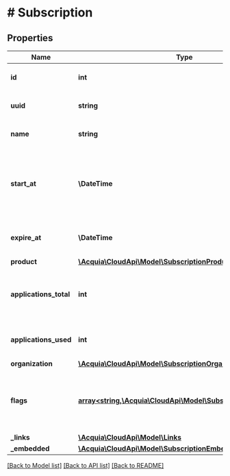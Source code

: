 # # Subscription

## Properties

Name | Type | Description | Notes
------------ | ------------- | ------------- | -------------
**id** | **int** | The subscription ID. |
**uuid** | **string** | The subscription UUID. |
**name** | **string** | The subscription name. |
**start_at** | **\DateTime** | The time when the service defined by the subscription becomes available. |
**expire_at** | **\DateTime** | The time when the service expires. |
**product** | [**\Acquia\CloudApi\Model\SubscriptionProduct**](SubscriptionProduct.md) |  |
**applications_total** | **int** | The number of applications this subscription is entitled to. |
**applications_used** | **int** | The number of applications used. |
**organization** | [**\Acquia\CloudApi\Model\SubscriptionOrganization**](SubscriptionOrganization.md) |  |
**flags** | [**array<string,\Acquia\CloudApi\Model\SubscriptionFlagsValue>**](SubscriptionFlagsValue.md) | An array of various flags that indicate functionality associated with subscription. |
**_links** | [**\Acquia\CloudApi\Model\Links**](Links.md) |  |
**_embedded** | [**\Acquia\CloudApi\Model\SubscriptionEmbedded**](SubscriptionEmbedded.md) |  |

[[Back to Model list]](../../README.md#models) [[Back to API list]](../../README.md#endpoints) [[Back to README]](../../README.md)
